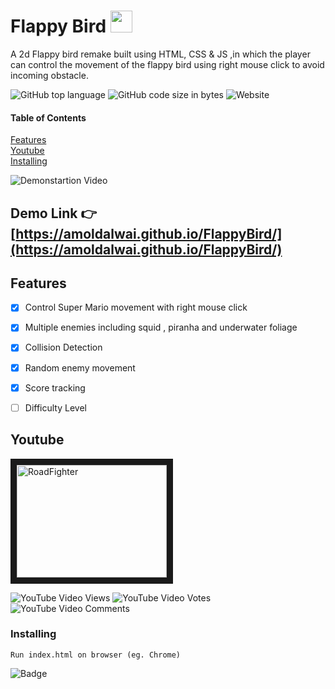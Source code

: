 



# Flappy Bird     <img src="https://emojis.slackmojis.com/emojis/images/1481348711/1475/flappy_bird.png?1481348711"  width="35" height="35" />

A 2d Flappy bird remake  built using HTML, CSS &amp;  JS ,in which the player can control the movement of the flappy bird using right mouse click  to avoid incoming obstacle.


![GitHub top language](https://img.shields.io/github/languages/top/amoldalwai/FlappyBird?style=plastic)
![GitHub code size in bytes](https://img.shields.io/github/languages/code-size/amoldalwai/FlappyBird?style=plastic)
![Website](https://img.shields.io/website?style=plastic&url=https%3A%2F%2Famoldalwai.github.io%2FFlappyBird%2F)

#### Table of Contents  
[Features](#Features)  
[Youtube](#Youtube)\
[Installing](#Installing)


![Demonstartion Video](https://j.gifs.com/D1j5OK.gif)


## Demo Link :point_right: [https://amoldalwai.github.io/FlappyBird/](https://amoldalwai.github.io/FlappyBird/)




## Features 

- [x] Control Super Mario movement with right mouse click
- [x] Multiple enemies including squid , piranha and underwater foliage
- [x] Collision Detection
- [x] Random enemy  movement
- [x] Score tracking
- [ ] Difficulty Level


## Youtube

<a href="http://www.youtube.com/watch?feature=player_embedded&v=9rQIVyJJymk
" target="_blank"><img src="http://img.youtube.com/vi/9rQIVyJJymk/0.jpg" 
alt="RoadFighter " width="240" height="180" border="10" /></a>

![YouTube Video Views](https://img.shields.io/youtube/views/9rQIVyJJymk?style=plastic)
![YouTube Video Votes](https://img.shields.io/youtube/likes/9rQIVyJJymk?style=social&withDislikes)
![YouTube Video Comments](https://img.shields.io/youtube/comments/9rQIVyJJymk?style=social)


### Installing

```
Run index.html on browser (eg. Chrome)
```

![Badge](https://img.shields.io/badge/Made%20by-Amol%20Dalwai-red?style=for-the-badge)

